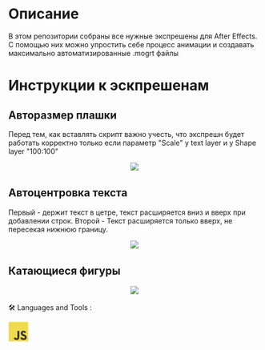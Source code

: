 # Описание
В этом репозитории собраны все нужные экспрешены для After Effects.
С помощью них можно упростить себе процесс анимации и создавать максимально автоматизированные .mogrt файлы

# Инструкции к эскпрешенам
## Авторазмер плашки
Перед тем, как вставлять скрипт важно учесть, что экспрешн будет работать корректно только если параметр "Scale" у text layer и у Shape layer "100:100"
<p align="center">
<img src="https://github.com/NikitinIlya0204/ae-expressions/assets/165285759/25dfc3c1-410d-4304-ad5a-7d76318cb33d" width="250" />
</p>

## Автоцентровка текста
Первый - держит текст в цетре, текст расширяется вниз и вверх при добавлении строк.
Второй - Текст расширяется только вверх, не пересекая нижнюю границу.
<p align="center">
<img src="https://github.com/NikitinIlya0204/ae-expressions/assets/165285759/4be68742-a288-41ab-b199-7036ccb0cfd5" width="250" />
</p>

## Катающиеся фигуры
<p align="center">
<img src="https://github.com/NikitinIlya0204/ae-expressions/assets/165285759/bb385c2a-92b9-44ad-a5ac-dee56f5a136f" width="250" />
</p>


 :hammer_and_wrench: Languages and Tools :
 <div>
  <img src="https://github.com/devicons/devicon/blob/master/icons/javascript/javascript-original.svg" title="JavaScript" alt="JavaScript" width="40" height="40"/>&nbsp;
</div>
